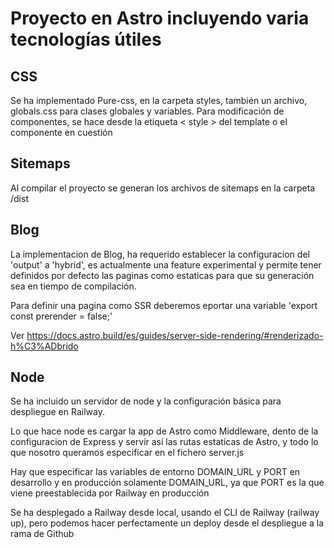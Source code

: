 # Proyecto en Astro incluyendo varia tecnologías útiles

## CSS

Se ha implementado Pure-css, en la carpeta styles, también un archivo, globals.css para clases globales y variables. Para modificación de componentes, se hace desde la etiqueta < style > del template o el componente en cuestión

## Sitemaps

Al compilar el proyecto se generan los archivos de sitemaps en la carpeta /dist

## Blog

La implementacion de Blog, ha requerido establecer la configuracion del 'output' a 'hybrid', es actualmente una feature experimental y permite tener definidos por defecto las paginas como estaticas para que su generación sea en tiempo de compilación.

Para definir una pagina como SSR deberemos eportar una variable 'export const prerender = false;'

Ver <https://docs.astro.build/es/guides/server-side-rendering/#renderizado-h%C3%ADbrido>

## Node

Se ha incluido un servidor de node y la configuración básica para despliegue en Railway.

Lo que hace node es cargar la app de Astro como Middleware, dento de la configuracion de Express y servir así las rutas estaticas de Astro, y todo lo que nosotro queramos especificar en el fichero server.js

Hay que especificar las variables de entorno DOMAIN_URL y PORT en desarrollo y en producción solamente DOMAIN_URL, ya que PORT es la que viene preestablecida por Railway en producción

Se ha desplegado a Railway desde local, usando el CLI de Railway (railway up), pero podemos hacer perfectamente un deploy desde el despliegue a la rama de Github
